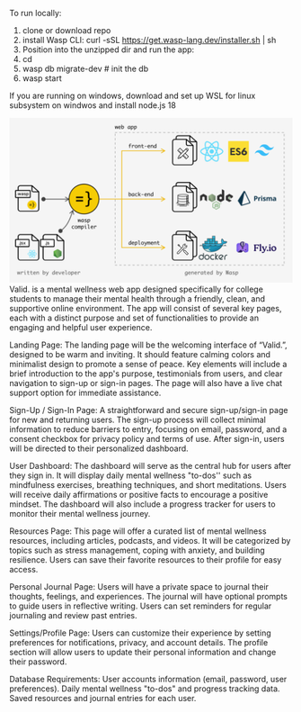 To run locally:
 
1. clone or download repo
2. install Wasp CLI: curl -sSL https://get.wasp-lang.dev/installer.sh | sh
3. Position into the unzipped dir and run the app:
4. cd <app-name>
5. wasp db migrate-dev # init the db
6. wasp start

If you are running on windows, download and set up WSL for linux subsystem on windwos and install node.js 18

![Alt text](image.png)
Valid. is a mental wellness web app designed specifically for college students to manage their mental health through a friendly, clean, and supportive online environment. The app will consist of several key pages, each with a distinct purpose and set of functionalities to provide an engaging and helpful user experience. 

Landing Page:
The landing page will be the welcoming interface of “Valid.”, designed to be warm and inviting. 
It should feature calming colors and minimalist design to promote a sense of peace. 
Key elements will include a brief introduction to the app's purpose, testimonials from users, and clear navigation to sign-up or sign-in pages. 
The page will also have a live chat support option for immediate assistance. 

Sign-Up / Sign-In Page: 
A straightforward and secure sign-up/sign-in page for new and returning users. 
The sign-up process will collect minimal information to reduce barriers to entry, focusing on email, password, and a consent checkbox for privacy policy and terms of use. 
After sign-in, users will be directed to their personalized dashboard. 

User Dashboard: 
The dashboard will serve as the central hub for users after they sign in. 
It will display daily mental wellness "to-dos'' such as mindfulness exercises, breathing techniques, and short meditations. 
Users will receive daily affirmations or positive facts to encourage a positive mindset.
The dashboard will also include a progress tracker for users to monitor their mental wellness journey. 

Resources Page: 
This page will offer a curated list of mental wellness resources, including articles, podcasts, and videos.
It will be categorized by topics such as stress management, coping with anxiety, and building resilience. 
Users can save their favorite resources to their profile for easy access. 

Personal Journal Page: 
Users will have a private space to journal their thoughts, feelings, and experiences.
The journal will have optional prompts to guide users in reflective writing. 
Users can set reminders for regular journaling and review past entries. 

Settings/Profile Page: 
Users can customize their experience by setting preferences for notifications, privacy, and account details. 
The profile section will allow users to update their personal information and change their password. 

Database Requirements: 
User accounts information (email, password, user preferences). 
Daily mental wellness "to-dos" and progress tracking data. 
Saved resources and journal entries for each user.

